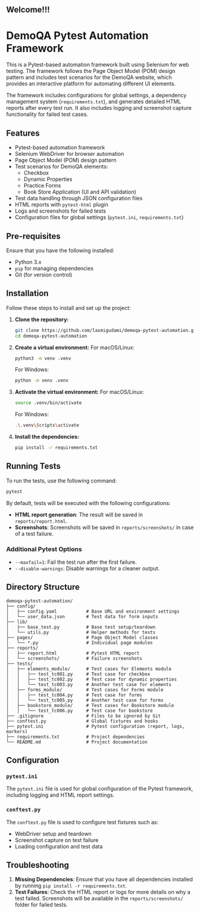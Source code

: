## Welcome!!!
# DemoQA Pytest Automation Framework

This is a Pytest-based automation framework built using Selenium for web testing. The framework follows the Page Object Model (POM) design pattern and includes test scenarios for the DemoQA website, which provides an interactive platform for automating different UI elements.

The framework includes configurations for global settings, a dependency management system (`requirements.txt`), and generates detailed HTML reports after every test run. It also includes logging and screenshot capture functionality for failed test cases.

## Features
- Pytest-based automation framework
- Selenium WebDriver for browser automation
- Page Object Model (POM) design pattern
- Test scenarios for DemoQA elements:
  - Checkbox
  - Dynamic Properties
  - Practice Forms
  - Book Store Application (UI and API validation)
- Test data handling through JSON configuration files
- HTML reports with `pytest-html` plugin
- Logs and screenshots for failed tests
- Configuration files for global settings (`pytest.ini`, `requirements.txt`)

## Pre-requisites

Ensure that you have the following installed:
- Python 3.x
- `pip` for managing dependencies
- Git (for version control)
  
## Installation

Follow these steps to install and set up the project:

1. **Clone the repository:**
   ```bash
   git clone https://github.com/laxmigudami/demoqa-pytest-automation.git
   cd demoqa-pytest-automation
   ```

2. **Create a virtual environment:**
   For macOS/Linux:
   ```bash
   python3 -m venv .venv
   ```
   For Windows:
   ```bash
   python -m venv .venv
   ```

3. **Activate the virtual environment:**
   For macOS/Linux:
   ```bash
   source .venv/bin/activate
   ```
   For Windows:
   ```bash
   .\.venv\Scripts\activate
   ```

4. **Install the dependencies:**
   ```bash
   pip install -r requirements.txt
   ```
## Running Tests

To run the tests, use the following command:

```bash
pytest
```

By default, tests will be executed with the following configurations:
- **HTML report generation**: The result will be saved in `reports/report.html`.
- **Screenshots**: Screenshots will be saved in `reports/screenshots/` in case of a test failure.

### Additional Pytest Options
- `--maxfail=1`: Fail the test run after the first failure.
- `--disable-warnings`: Disable warnings for a cleaner output.

## Directory Structure

```
demoqa-pytest-automation/
├── config/                  
│   ├── config.yaml           # Base URL and environment settings
│   └── user_data.json        # Test data for form inputs
├── lib/                     
│   ├── base_test.py          # Base test setup/teardown
│   └── utils.py              # Helper methods for tests
├── pages/                    # Page Object Model classes
│   └── *.py                  # Individual page modules
├── reports/                 
│   ├── report.html           # Pytest HTML report
│   └── screenshots/          # Failure screenshots
├── tests/                   
│   ├── elements_module/      # Test cases for Elements module
│   │   ├── test_tc001.py     # Test case for checkbox
│   │   ├── test_tc002.py     # Test case for dynamic properties
│   │   └── test_tc003.py     # Another test case for elements
│   ├── forms_module/         # Test cases for Forms module
│   │   ├── test_tc004.py     # Test case for forms
│   │   └── test_tc005.py     # Another test case for forms
│   ├── bookstore_module/     # Test cases for Bookstore module
│   │   └── test_tc006.py     # Test case for bookstore
├── .gitignore                # Files to be ignored by Git
├── conftest.py               # Global fixtures and hooks
├── pytest.ini                # Pytest configuration (report, logs, markers)
├── requirements.txt          # Project dependencies
└── README.md                 # Project documentation
```

## Configuration

### `pytest.ini`

The `pytest.ini` file is used for global configuration of the Pytest framework, including logging and HTML report settings.

### `conftest.py`

The `conftest.py` file is used to configure test fixtures such as:
- WebDriver setup and teardown
- Screenshot capture on test failure
- Loading configuration and test data

## Troubleshooting

1. **Missing Dependencies**: Ensure that you have all dependencies installed by running `pip install -r requirements.txt`.
2. **Test Failures**: Check the HTML report or logs for more details on why a test failed. Screenshots will be available in the `reports/screenshots/` folder for failed tests.
